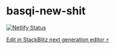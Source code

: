 # basqi-new-shit

[![Netlify Status](https://api.netlify.com/api/v1/badges/d75416b1-c8a4-4615-a871-c0eff0957823/deploy-status)](https://app.netlify.com/sites/basqi/deploys)

[Edit in StackBlitz next generation editor ⚡️](https://stackblitz.com/~/github.com/coltonbatts/basqi-new-shit)
